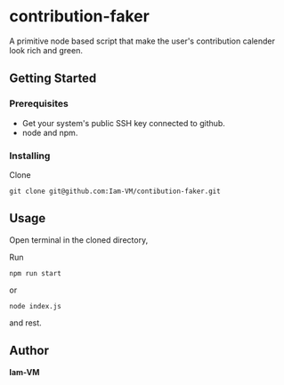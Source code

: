 # contribution-faker

A primitive node based script that make the user's contribution calender look rich and green.

## Getting Started


### Prerequisites

* Get your system's public SSH key connected to github.
* node and npm.


### Installing

Clone

```
git clone git@github.com:Iam-VM/contibution-faker.git 
```

## Usage 

Open terminal in the cloned directory,

Run 

```
npm run start
```
or

```
node index.js
```

and rest.

## Author

**Iam-VM** 
